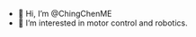- 👋 Hi, I’m @ChingChenME
- 👀 I’m interested in motor control and robotics.

<!---
ChingChenME/ChingChenME is a ✨ special ✨ repository because its `README.md` (this file) appears on your GitHub profile.
You can click the Preview link to take a look at your changes.
--->

